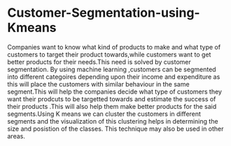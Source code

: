 # Customer-Segmentation-using-Kmeans
Companies want to know what kind of products to make and what type of customers to target their product towards,while customers want to get better products for their needs.This need is solved by customer segmentation. By using machine learning ,customers can be segmented into different categoires depending upon their income and expenditure as this will place the customers with similar behaviour in the same segment.This will help the companies decide what type of customers they want their prodcuts to be targetted towards and estimate the success of their products .This will also help them make better products for the said segments.Using K means we can cluster the customers in different segments and the visualization of this clustering helps in determining the size and posistion of the classes. This technique may also be used in other areas.
